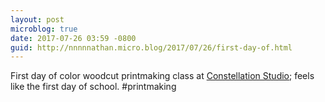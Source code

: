 ```yaml
---
layout: post
microblog: true
date: 2017-07-26 03:59 -0800
guid: http://nnnnnathan.micro.blog/2017/07/26/first-day-of.html
---
```

First day of color woodcut printmaking class at [Constellation Studio](https://constellation-studios.net); feels like the first day of school. #printmaking 
